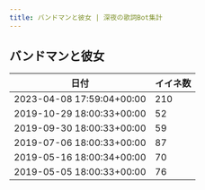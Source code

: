 ```yaml
---
title: バンドマンと彼女 | 深夜の歌詞Bot集計
---
```

## バンドマンと彼女

|日付|イイネ数|
|-|-|
|2023-04-08 17:59:04+00:00|210|
|2019-10-29 18:00:33+00:00|52|
|2019-09-30 18:00:33+00:00|59|
|2019-07-06 18:00:33+00:00|87|
|2019-05-16 18:00:34+00:00|70|
|2019-05-05 18:00:33+00:00|76|
